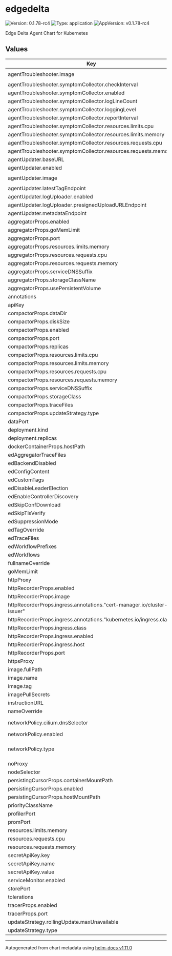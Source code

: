 # edgedelta

![Version: 0.1.78-rc4](https://img.shields.io/badge/Version-0.1.78--rc4-informational?style=flat-square) ![Type: application](https://img.shields.io/badge/Type-application-informational?style=flat-square) ![AppVersion: v0.1.78-rc4](https://img.shields.io/badge/AppVersion-v0.1.78--rc4-informational?style=flat-square)

Edge Delta Agent Chart for Kubernetes

## Values

| Key | Type | Default | Description |
|-----|------|---------|-------------|
| agentTroubleshooter.image | string | `"gcr.io/edgedelta/agent-troubleshooter:latest"` |  |
| agentTroubleshooter.symptomCollector.checkInterval | string | `""` |  |
| agentTroubleshooter.symptomCollector.enabled | bool | `false` |  |
| agentTroubleshooter.symptomCollector.logLineCount | int | `1000` |  |
| agentTroubleshooter.symptomCollector.loggingLevel | string | `"info"` |  |
| agentTroubleshooter.symptomCollector.reportInterval | string | `""` |  |
| agentTroubleshooter.symptomCollector.resources.limits.cpu | string | `"200m"` |  |
| agentTroubleshooter.symptomCollector.resources.limits.memory | string | `"200Mi"` |  |
| agentTroubleshooter.symptomCollector.resources.requests.cpu | string | `"100m"` |  |
| agentTroubleshooter.symptomCollector.resources.requests.memory | string | `"100Mi"` |  |
| agentUpdater.baseURL | string | `"https://api.edgedelta.com/v1"` |  |
| agentUpdater.enabled | bool | `false` |  |
| agentUpdater.image | string | `"gcr.io/edgedelta/agent-updater:latest"` |  |
| agentUpdater.latestTagEndpoint | string | `"/versioning/latest"` |  |
| agentUpdater.logUploader.enabled | bool | `true` |  |
| agentUpdater.logUploader.presignedUploadURLEndpoint | string | `"/agent_updater/self_logs_upload_link"` |  |
| agentUpdater.metadataEndpoint | string | `"/agent_updater/metadata"` |  |
| aggregatorProps.enabled | bool | `false` |  |
| aggregatorProps.goMemLimit | string | `""` |  |
| aggregatorProps.port | int | `9191` |  |
| aggregatorProps.resources.limits.memory | string | `"2048Mi"` |  |
| aggregatorProps.resources.requests.cpu | string | `"200m"` |  |
| aggregatorProps.resources.requests.memory | string | `"256Mi"` |  |
| aggregatorProps.serviceDNSSuffix | string | `"svc.cluster.local"` |  |
| aggregatorProps.storageClassName | string | `""` |  |
| aggregatorProps.usePersistentVolume | bool | `false` |  |
| annotations | object | `{}` |  |
| apiKey | string | `""` |  |
| compactorProps.dataDir | string | `"/var/edgedelta-compactor"` |  |
| compactorProps.diskSize | string | `"30Gi"` |  |
| compactorProps.enabled | bool | `false` |  |
| compactorProps.port | int | `9199` |  |
| compactorProps.replicas | int | `1` |  |
| compactorProps.resources.limits.cpu | string | `"2000m"` |  |
| compactorProps.resources.limits.memory | string | `"2000Mi"` |  |
| compactorProps.resources.requests.cpu | string | `"1000m"` |  |
| compactorProps.resources.requests.memory | string | `"1000Mi"` |  |
| compactorProps.serviceDNSSuffix | string | `"svc.cluster.local"` |  |
| compactorProps.storageClass | string | `""` |  |
| compactorProps.traceFiles | string | `""` |  |
| compactorProps.updateStrategy.type | string | `"RollingUpdate"` |  |
| dataPort | string | `""` |  |
| deployment.kind | string | `"DaemonSet"` |  |
| deployment.replicas | int | `1` |  |
| dockerContainerProps.hostPath | string | `"/var/lib/docker/containers"` |  |
| edAggregatorTraceFiles | string | `""` |  |
| edBackendDisabled | string | `""` |  |
| edConfigContent | string | `""` |  |
| edCustomTags | string | `""` |  |
| edDisableLeaderElection | string | `""` |  |
| edEnableControllerDiscovery | bool | `true` |  |
| edSkipConfDownload | string | `""` |  |
| edSkipTlsVerify | string | `""` |  |
| edSuppressionMode | string | `""` |  |
| edTagOverride | string | `""` |  |
| edTraceFiles | string | `""` |  |
| edWorkflowPrefixes | string | `""` |  |
| edWorkflows | string | `""` |  |
| fullnameOverride | string | `""` |  |
| goMemLimit | string | `""` |  |
| httpProxy | string | `""` |  |
| httpRecorderProps.enabled | bool | `false` |  |
| httpRecorderProps.image | string | `"gcr.io/edgedelta/httprecorder:latest"` |  |
| httpRecorderProps.ingress.annotations."cert-manager.io/cluster-issuer" | string | `"letsencrypt"` |  |
| httpRecorderProps.ingress.annotations."kubernetes.io/ingress.class" | string | `"nginx"` |  |
| httpRecorderProps.ingress.class | string | `"nginx"` |  |
| httpRecorderProps.ingress.enabled | bool | `false` |  |
| httpRecorderProps.ingress.host | string | `""` |  |
| httpRecorderProps.port | int | `8080` |  |
| httpsProxy | string | `""` |  |
| image.fullPath | string | `""` |  |
| image.name | string | `"gcr.io/edgedelta/agent"` |  |
| image.tag | string | `""` |  |
| imagePullSecrets | list | `[]` |  |
| instructionURL | string | `"https://app.edgedelta.com"` |  |
| nameOverride | string | `""` |  |
| networkPolicy.cilium.dnsSelector | object | kube-dns in namespace kube-system | Cilium selector of the DNS server entity |
| networkPolicy.enabled | bool | `false` |  |
| networkPolicy.type | string | `"cilium"` | Type of the network policy to use. Can be: * cilium     for cilium.io/v2/CiliumNetworkPolicy |
| noProxy | string | `""` |  |
| nodeSelector | object | `{}` |  |
| persistingCursorProps.containerMountPath | string | `"/var/lib/edgedelta"` |  |
| persistingCursorProps.enabled | bool | `false` |  |
| persistingCursorProps.hostMountPath | string | `"/var/lib/edgedelta"` |  |
| priorityClassName | string | `""` |  |
| profilerPort | string | `""` |  |
| promPort | string | `""` |  |
| resources.limits.memory | string | `"2048Mi"` |  |
| resources.requests.cpu | string | `"200m"` |  |
| resources.requests.memory | string | `"256Mi"` |  |
| secretApiKey.key | string | `"ed-api-key"` |  |
| secretApiKey.name | string | `"ed-api-key"` |  |
| secretApiKey.value | string | `""` |  |
| serviceMonitor.enabled | bool | `false` |  |
| storePort | string | `""` |  |
| tolerations | object | `{}` |  |
| tracerProps.enabled | bool | `true` |  |
| tracerProps.port | int | `9595` |  |
| updateStrategy.rollingUpdate.maxUnavailable | int | `1` |  |
| updateStrategy.type | string | `"RollingUpdate"` |  |

----------------------------------------------
Autogenerated from chart metadata using [helm-docs v1.11.0](https://github.com/norwoodj/helm-docs/releases/v1.11.0)
